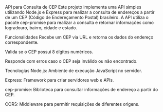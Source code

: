 API para Consulta de CEP
Este projeto implementa uma API simples utilizando Node.js e Express para realizar a consulta de endereços a partir de um CEP (Código de Endereçamento Postal) brasileiro. A API utiliza o pacote cep-promise para realizar a consulta e retornar informações como logradouro, bairro, cidade e estado.

Funcionalidades
Recebe um CEP via URL e retorna os dados do endereço correspondente.

Valida se o CEP possui 8 dígitos numéricos.

Responde com erros caso o CEP seja inválido ou não encontrado.

Tecnologias
Node.js: Ambiente de execução JavaScript no servidor.

Express: Framework para criar servidores web e APIs.

cep-promise: Biblioteca para consultar informações de endereço a partir do CEP.

CORS: Middleware para permitir requisições de diferentes origens.
